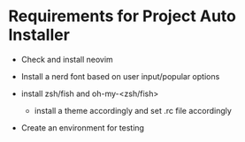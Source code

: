# Requirements for Project Auto Installer

- Check and install neovim
- Install a nerd font based on user input/popular options
- install zsh/fish and oh-my-<zsh/fish>
   - install a theme accordingly and set .rc file accordingly

- Create an environment for testing

